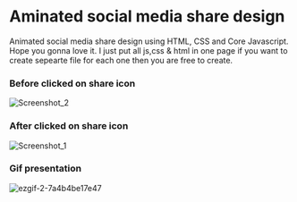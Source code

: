 # Aminated social media share design
Animated social media share design using HTML, CSS and Core Javascript. Hope you gonna love it.
I just put all js,css & html in one page if you want to create sepearte file for each one then you are free to create.

### Before clicked on share icon
![Screenshot_2](https://user-images.githubusercontent.com/54768757/117545543-dbb06500-b043-11eb-85de-7819c648459b.png)

### After clicked on share icon
![Screenshot_1](https://user-images.githubusercontent.com/54768757/117545544-dc48fb80-b043-11eb-9957-bab834788c95.png)

### Gif presentation
![ezgif-2-7a4b4be17e47](https://user-images.githubusercontent.com/54768757/117545555-ea971780-b043-11eb-868e-0f0884a5b51b.gif)
